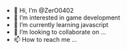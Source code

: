 - 👋 Hi, I’m @ZerO0402
- 👀 I’m interested in game development 
- 🌱 I’m currently learning javascript
- 💞️ I’m looking to collaborate on ...
- 📫 How to reach me ...

<!---
ZerO0402/ZerO0402 is a ✨ special ✨ repository because its `README.md` (this file) appears on your GitHub profile.
You can click the Preview link to take a look at your changes.
--->
